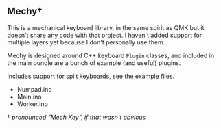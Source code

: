 Mechy†
------

This is a mechanical keyboard library, in the same spirit as QMK but it doesn't share any code with that project.  I haven't added support for multiple layers yet because I don't personally use them.

Mechy is designed around C++ keyboard `Plugin` classes, and included in the main bundle are a bunch of example (and useful) plugins.

Includes support for split keyboards, see the example files.

- Numpad.ino
- Main.ino
- Worker.ino

† *pronounced "Mech Key", if that wasn't obvious*
